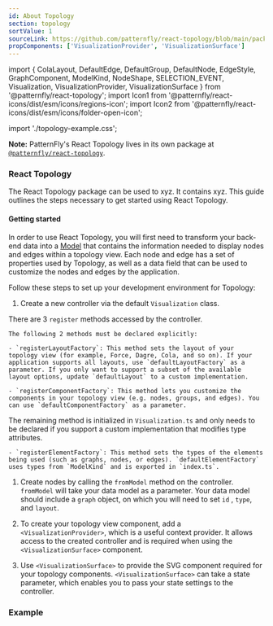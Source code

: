 ```yaml
---
id: About Topology
section: topology
sortValue: 1
sourceLink: https://github.com/patternfly/react-topology/blob/main/packages/module/patternfly-docs/content/examples/TopologyGettingStartedDemo.tsx
propComponents: ['VisualizationProvider', 'VisualizationSurface']
---
```


import {
  ColaLayout,
  DefaultEdge,
  DefaultGroup,
  DefaultNode,
  EdgeStyle,
  GraphComponent,
  ModelKind,
  NodeShape,
  SELECTION_EVENT,
  Visualization,
  VisualizationProvider,
  VisualizationSurface
} from '@patternfly/react-topology';
import Icon1 from '@patternfly/react-icons/dist/esm/icons/regions-icon';
import Icon2 from '@patternfly/react-icons/dist/esm/icons/folder-open-icon';

import './topology-example.css';

**Note:** PatternFly's React Topology lives in its own package at [`@patternfly/react-topology`](https://www.npmjs.com/package/@patternfly/react-topology).

### React Topology

The React Topology package can be used to xyz. It contains xyz. This guide outlines the steps necessary to get started using React Topology.

#### Getting started

In order to use React Topology, you will first need to transform your back-end data into a [Model](https://github.com/patternfly/react-topology/blob/main/packages/module/src/types.ts#L16-L20) that contains the information needed to display nodes and edges within a topology view. Each node and edge has a set of properties used by Topology, as well as a data field that can be used to customize the nodes and edges by the application.

Follow these steps to set up your development environment for Topology:

1. Create a new controller via the default `Visualization` class.

  There are 3 `register` methods accessed by the controller. 
  
    The following 2 methods must be declared explicitly:

    - `registerLayoutFactory`: This method sets the layout of your topology view (for example, Force, Dagre, Cola, and so on). If your application supports all layouts, use `defaultLayoutFactory` as a parameter. If you only want to support a subset of the available layout options, update `defaultLayout` to a custom implementation.

    - `registerComponentFactory`: This method lets you customize the components in your topology view (e.g. nodes, groups, and edges). You can use `defaultComponentFactory` as a parameter.

  The remaining method is initialized in `Visualization.ts` and only needs to be declared if you support a custom implementation that modifies type attributes.

    - `registerElementFactory`: This method sets the types of the elements being used (such as graphs, nodes, or edges). `defaultElementFactory` uses types from `ModelKind` and is exported in `index.ts`.

1. Create nodes by calling the `fromModel` method on the controller. `fromModel` will take your data model as a parameter. Your data model should include a `graph` object, on which you will need to set `id` , `type`, and `layout`.

1. To create your topology view component, add a `<VisualizationProvider>`, which is a useful context provider. It allows access to the created controller and is required when using the `<VisualizationSurface>` component.

1. Use `<VisualizationSurface>` to provide the SVG component required for your topology components. `<VisualizationSurface>` can take a state parameter, which enables you to pass your state settings to the controller.

### Example

```ts file='./TopologyGettingStartedDemo.tsx'
```
